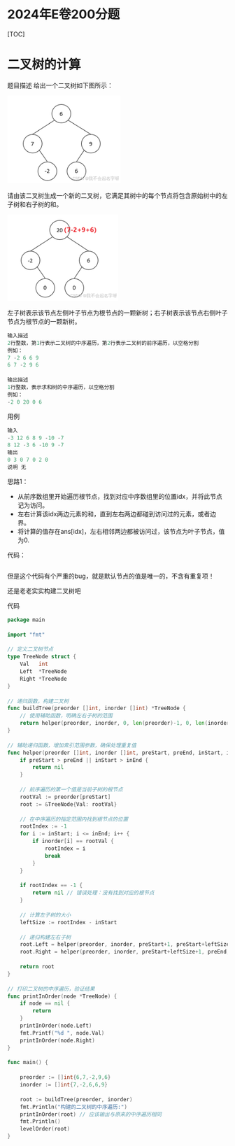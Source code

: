 # 2024年E卷200分题

[TOC]

# 二叉树的计算

题目描述
给出一个二叉树如下图所示：

![在这里插入图片描述](assets/7152ef16964642dd9ba5444486cfb8fd.png)

请由该二叉树生成一个新的二叉树，它满足其树中的每个节点将包含原始树中的左子树和右子树的和。

![在这里插入图片描述](assets/ba5814489dfa493cab1e5bb76d3f3e90.png)

左子树表示该节点左侧叶子节点为根节点的一颗新树；右子树表示该节点右侧叶子节点为根节点的一颗新树。

```go
输入描述
2行整数，第1行表示二叉树的中序遍历，第2行表示二叉树的前序遍历，以空格分割
例如：
7 -2 6 6 9
6 7 -2 9 6

输出描述
1行整数，表示求和树的中序遍历，以空格分割
例如：
-2 0 20 0 6
```

用例

```go
输入
-3 12 6 8 9 -10 -7
8 12 -3 6 -10 9 -7
输出 
0 3 0 7 0 2 0
说明 无
```

思路1：

- 从前序数组里开始遍历根节点，找到对应中序数组里的位置idx，并将此节点记为访问。
- 左右计算该idx两边元素的和，直到左右两边都碰到访问过的元素，或者边界。
- 将计算的值存在ans[idx]，左右相邻两边都被访问过，该节点为叶子节点，值为0.

代码：

```go

```

但是这个代码有个严重的bug，就是默认节点的值是唯一的，不含有重复项！

还是老老实实构建二叉树吧

代码

```go
package main

import "fmt"

// 定义二叉树节点
type TreeNode struct {
	Val   int
	Left  *TreeNode
	Right *TreeNode
}

// 递归函数，构建二叉树
func buildTree(preorder []int, inorder []int) *TreeNode {
	// 使用辅助函数，明确左右子树的范围
	return helper(preorder, inorder, 0, len(preorder)-1, 0, len(inorder)-1)
}

// 辅助递归函数，增加索引范围参数，确保处理重复值
func helper(preorder []int, inorder []int, preStart, preEnd, inStart, inEnd int) *TreeNode {
	if preStart > preEnd || inStart > inEnd {
		return nil
	}

	// 前序遍历的第一个值是当前子树的根节点
	rootVal := preorder[preStart]
	root := &TreeNode{Val: rootVal}

	// 在中序遍历的指定范围内找到根节点的位置
	rootIndex := -1
	for i := inStart; i <= inEnd; i++ {
		if inorder[i] == rootVal {
			rootIndex = i
			break
		}
	}

	if rootIndex == -1 {
		return nil // 错误处理：没有找到对应的根节点
	}

	// 计算左子树的大小
	leftSize := rootIndex - inStart

	// 递归构建左右子树
	root.Left = helper(preorder, inorder, preStart+1, preStart+leftSize, inStart, rootIndex-1)
	root.Right = helper(preorder, inorder, preStart+leftSize+1, preEnd, rootIndex+1, inEnd)

	return root
}

// 打印二叉树的中序遍历，验证结果
func printInOrder(node *TreeNode) {
	if node == nil {
		return
	}
	printInOrder(node.Left)
	fmt.Printf("%d ", node.Val)
	printInOrder(node.Right)
}

func main() {

	preorder := []int{6,7,-2,9,6}
	inorder := []int{7,-2,6,6,9}

	root := buildTree(preorder, inorder)
	fmt.Println("构建的二叉树的中序遍历:")
	printInOrder(root) // 应该输出与原来的中序遍历相同
	fmt.Println()
	levelOrder(root)
}
```

